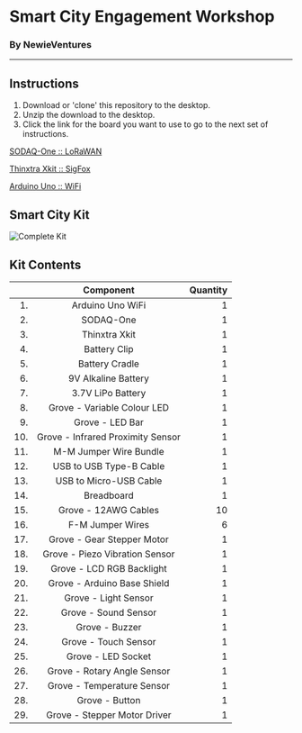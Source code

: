# Smart City Engagement Workshop
### By NewieVentures

---

## Instructions

1. Download or 'clone' this repository to the desktop.
2. Unzip the download to the desktop.
3. Click the link for the board you want to use to go to the next set of instructions.

[SODAQ-One :: LoRaWAN](../master/LoRaWAN)

[Thinxtra Xkit :: SigFox](../master/Sigfox)

[Arduino Uno :: WiFi](../master/WiFi)
  
## Smart City Kit

![Complete Kit][KitPhoto1]

## Kit Contents
| | Component | Quantity
|---:|:---:|---:|
|1. | Arduino Uno WiFi |	1
|2. | SODAQ-One | 1
|3. | Thinxtra Xkit | 1
|4. | Battery Clip | 1
|5. | Battery Cradle | 1
|6. | 9V Alkaline Battery | 1
|7. | 3.7V LiPo Battery | 1
|8. | Grove - Variable Colour LED | 1
|9. | Grove - LED Bar | 1
|10. | Grove - Infrared Proximity Sensor | 1
|11.	| M-M Jumper Wire Bundle | 1
|12. | USB to USB Type-B Cable | 1
|13. | USB to Micro-USB Cable | 1
|14.	| Breadboard | 1
|15.	| Grove - 12AWG Cables | 10
|16.	| F-M Jumper Wires | 6
|17.	| Grove - Gear Stepper Motor | 1
|18.	| Grove - Piezo Vibration Sensor | 1
|19.	| Grove - LCD RGB Backlight | 1
|20.	| Grove - Arduino Base Shield | 1
|21.	| Grove - Light Sensor | 1
|22.	| Grove - Sound Sensor | 1
|23.	| Grove - Buzzer | 1
|24.	| Grove - Touch Sensor | 1
|25.	| Grove - LED Socket | 1
|26.	| Grove - Rotary Angle Sensor | 1
|27.	| Grove - Temperature Sensor | 1
|28. | Grove - Button | 1
|29. | Grove - Stepper Motor Driver | 1
 
[KitPhoto1]: ../common/SCEW_Case_Open.png "Complete Kit"
